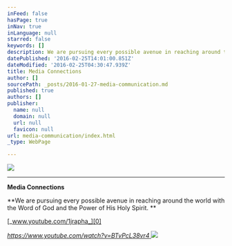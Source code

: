 ```yaml
---
inFeed: false
hasPage: true
inNav: true
inLanguage: null
starred: false
keywords: []
description: We are pursuing every possible avenue in reaching around the world with the Word of God and the Power of His Holy Spirit.
datePublished: '2016-02-25T14:01:00.851Z'
dateModified: '2016-02-25T04:30:47.939Z'
title: Media Connections
author: []
sourcePath: _posts/2016-01-27-media-communication.md
published: true
authors: []
publisher:
  name: null
  domain: null
  url: null
  favicon: null
url: media-communication/index.html
_type: WebPage

---
```

![](https://the-grid-user-content.s3-us-west-2.amazonaws.com/f0c35dfc-00f5-4db1-b5da-47a4eda647fd.jpg)

****

**Media Connections**

**We are pursuing every possible avenue in reaching around the world with the Word of God and the Power of His Holy Spirit. **

[_www.youtube.com/1jrapha_][0]

_[https://www.youtube.com/watch?v=BTvPcL38vr4 ][1]_
![](https://the-grid-user-content.s3-us-west-2.amazonaws.com/4619abe8-f83e-4fcf-a064-35c8d592b05c.png)

[0]: www.youtube.com/1jrapha
[1]: https://www.youtube.com/watch?v=BTvPcL38vr4
